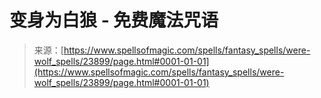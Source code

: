 <!--yml

category: 未分类

date: 2024-06-12 19:09:25

-->

# 变身为白狼 - 免费魔法咒语

> 来源：[https://www.spellsofmagic.com/spells/fantasy_spells/were-wolf_spells/23899/page.html#0001-01-01](https://www.spellsofmagic.com/spells/fantasy_spells/were-wolf_spells/23899/page.html#0001-01-01)
